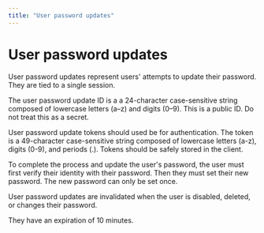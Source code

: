 ```yaml
---
title: "User password updates"
---
```


# User password updates

User password updates represent users' attempts to update their password. They are tied to a single session.

The user password update ID is a a 24-character case-sensitive string composed of lowercase letters (a–z) and digits (0–9). This is a public ID. Do not treat this as a secret.

User password update tokens should used be for authentication. The token is a 49-character case-sensitive string composed of lowercase letters (a-z), digits (0-9), and periods (.). Tokens should be safely stored in the client.

To complete the process and update the user's password, the user must first verify their identity with their password. Then they must set their new password. The new password can only be set once.

User password updates are invalidated when the user is disabled, deleted, or changes their password.

They have an expiration of 10 minutes.
